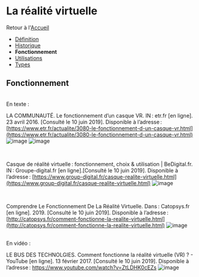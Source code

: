 # La réalité virtuelle

Retour à l'[Accueil](Accueil.md)
- [Définition](Définition.md)
- [Historique](Historique.md)
- **Fonctionnement**
- [Utilisations](Utilisations.md)
- [Types](Types.md)

## Fonctionnement
<br/>
En texte : 
<br/>

LA COMMUNAUTÉ. Le fonctionnement d’un casque VR. IN : etr.fr [en ligne]. 23 avril 2016. [Consulté le 10 juin 2019]. Disponible à l’adresse : [https://www.etr.fr/actualite/3080-le-fonctionnement-d-un-casque-vr.html](https://www.etr.fr/actualite/3080-le-fonctionnement-d-un-casque-vr.html)
![image](https://user-images.githubusercontent.com/50197262/59198576-5b053780-8b94-11e9-9d1c-f99403231acf.png)
![image](https://user-images.githubusercontent.com/50197262/59199308-ef23ce80-8b95-11e9-805c-424b13c1357c.png)

<br/>


Casque de réalité virtuelle : fonctionnement, choix & utilisation | BeDigital.fr. IN : Groupe-digital.fr [en ligne].[Consulté le 10 juin 2019]. Disponible à l’adresse : [https://www.group-digital.fr/casque-realite-virtuelle.html](https://www.group-digital.fr/casque-realite-virtuelle.html)
![image](https://user-images.githubusercontent.com/50197262/59201388-a0c4fe80-8b9a-11e9-9789-6e025ce90303.png)

<br/>


Comprendre Le Fonctionnement De La Réalité Virtuelle. Dans : Catopsys.fr [en ligne]. 2019. [Consulté le 10 juin 2019]. Disponible à l’adresse : [http://catopsys.fr/comment-fonctionne-la-realite-virtuelle.html](http://catopsys.fr/comment-fonctionne-la-realite-virtuelle.html)
![image](https://user-images.githubusercontent.com/50197262/59201738-5c862e00-8b9b-11e9-89ad-a1e0f5991758.png)

<br/>
En vidéo : 
<br/>

LE BUS DES TECHNOLGIES. Comment fonctionne la réalité virtuelle (VR) ? - YouTube [en ligne]. 13 février 2017. [Consulté le 10 juin 2019]. Disponible à l’adresse : https://www.youtube.com/watch?v=ZtLDHK0cEZs
![image](https://user-images.githubusercontent.com/50197262/59202364-96a3ff80-8b9c-11e9-84d5-295c9b3e95d0.png)
